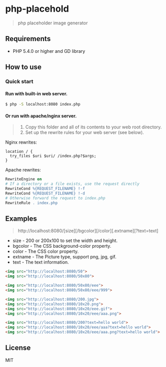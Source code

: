 # php-placehold

> php placeholder image generator

## Requirements

* PHP 5.4.0 or higher and GD library


## How to use

### Quick start

#### Run with built-in web server. 

```sh
$ php -S localhost:8080 index.php
```

#### Or run with apache/nginx server.

> 1. Copy this folder and all of its contents to your web root directory.
> 2. Set up the rewrite rules for your web server (see below).

Nginx rewrites:

```nginx
location / {
  try_files $uri $uri/ /index.php?$args;
}
```

Apache rewrites:

```apache
RewriteEngine on
# If a directory or a file exists, use the request directly
RewriteCond %{REQUEST_FILENAME} !-f
RewriteCond %{REQUEST_FILENAME} !-d
# Otherwise forward the request to index.php
RewriteRule . index.php
```


## Examples

> http://localhost:8080/[size][/bgcolor][/color][.extname][?text=text]

* size - 200 or 200x100 to set the width and height.
* bgcolor - The CSS background-color property.
* color - The CSS color property.
* extname - The Picture type, support png, jpg, gif.
* text - The text information.

```html
<img src="http://localhost:8080/50">
<img src="http://localhost:8080/50x80">

<img src="http://localhost:8080/50x80/eee">
<img src="http://localhost:8080/50x80/eee/999">

<img src="http://localhost:8080/200.jpg">
<img src="http://localhost:8080/10x20.png">
<img src="http://localhost:8080/10x20/eee.gif">
<img src="http://localhost:8080/10x20/eee/aaa.png">

<img src="http://localhost:8080/200?text=hello world">
<img src="http://localhost:8080/10x20/eee/aaa?text=hello world">
<img src="http://localhost:8080/10x20/eee/aaa.png?text=hello world">
```

## License

MIT
